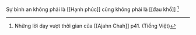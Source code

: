 Sự bình an không phải là [[Hạnh phúc]] cũng không phải là [[đau khổ]] [^1]


[^1]:  Những lời dạy vượt thời gian của [[Ajahn Chah]] p41. (Tiếng Việt)